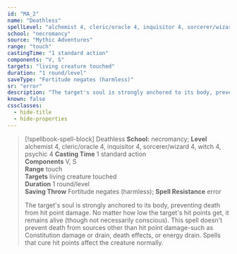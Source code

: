 ```yaml
---
id: "MA_2"
name: "Deathless"
spellLevel: "alchemist 4, cleric/oracle 4, inquisitor 4, sorcerer/wizard 4, witch 4, psychic 4"
school: "necromancy"
source: "Mythic Adventures"
range: "touch"
castingTime: "1 standard action"
components: "V, S"
targets: "living creature touched"
duration: "1 round/level"
saveType: "Fortitude negates (harmless)"
sr: "error"
description: "The target's soul is strongly anchored to its body, preventing death from hit point damage. No matter how low the target's hit points get, it remains alive (though not necessarily conscious).  This spell doesn't prevent death from sources other than hit point damage-such as Constitution damage or drain, death effects, or energy drain. Spells that cure hit points affect the creature normally."
known: false
cssclasses:
  - hide-title
  - hide-properties
---
```


> [!spellbook-spell-block] Deathless
> **School:** necromancy; **Level** alchemist 4, cleric/oracle 4, inquisitor 4, sorcerer/wizard 4, witch 4, psychic 4
> **Casting Time** 1 standard action  
> **Components** V, S  
> **Range** touch  
> **Targets** living creature touched  
> **Duration** 1 round/level  
> **Saving Throw** Fortitude negates (harmless); **Spell Resistance** error
> 
> The target's soul is strongly anchored to its body, preventing death from hit point damage. No matter how low the target's hit points get, it remains alive (though not necessarily conscious).  This spell doesn't prevent death from sources other than hit point damage-such as Constitution damage or drain, death effects, or energy drain. Spells that cure hit points affect the creature normally.